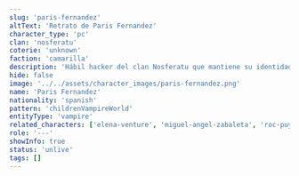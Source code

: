 ```yaml
---
slug: 'paris-fernandez'
altText: 'Retrato de Paris Fernandez'
character_type: 'pc'
clan: 'nosferatu'
coterie: 'unknown'
faction: 'camarilla'
description: 'Hábil hacker del clan Nosferatu que mantiene su identidad ofactiona bajo sudaderas con capucha y mascarillas. Sus conocimientos tecnológicos y capacidad para moverse en las sombras lo convierten en un valioso recurso para el grupo. Su presencia destaca especialmente en lugares elegantes, donde su vestimenta casual contrasta con la etiqueta requerida.'
hide: false
image: '../../assets/character_images/paris-fernandez.png'
name: 'Paris Fernandez'
nationality: 'spanish'
pattern: 'childrenVampireWorld'
entityType: 'vampire'
related_characters: ['elena-venture', 'miguel-angel-zabaleta', 'roc-puyol', 'ezequiel-medina']
role: '---'
showInfo: true
status: 'unlive'
tags: []
---
```

